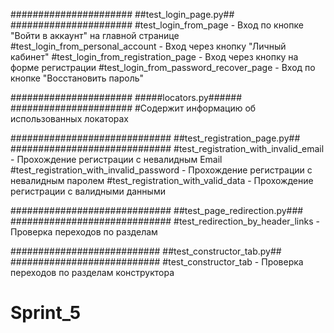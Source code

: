 ######################
##test_login_page.py##
######################
#test_login_from_page - Вход по кнопке "Войти в аккаунт" на главной странице
#test_login_from_personal_account - Вход через кнопку "Личный кабинет"
#test_login_from_registration_page - Вход через кнопку на форме регистрации
#test_login_from_password_recover_page - Вход по кнопке "Восстановить пароль"


######################
#####locators.py######
######################
#Содержит информацию об использованных локаторах


#############################
##test_registration_page.py##
#############################
#test_registration_with_invalid_email - Прохождение регистрации с невалидным Email
#test_registration_with_invalid_password - Прохождение регистрации с невалидным паролем
#test_registration_with_valid_data - Прохождение регистрации с валидными данными


#############################
##test_page_redirection.py###
#############################
#test_redirection_by_header_links - Проверка переходов по разделам


###########################
##test_constructor_tab.py##
###########################
#test_constructor_tab - Проверка переходов по разделам конструктора
# Sprint_5
